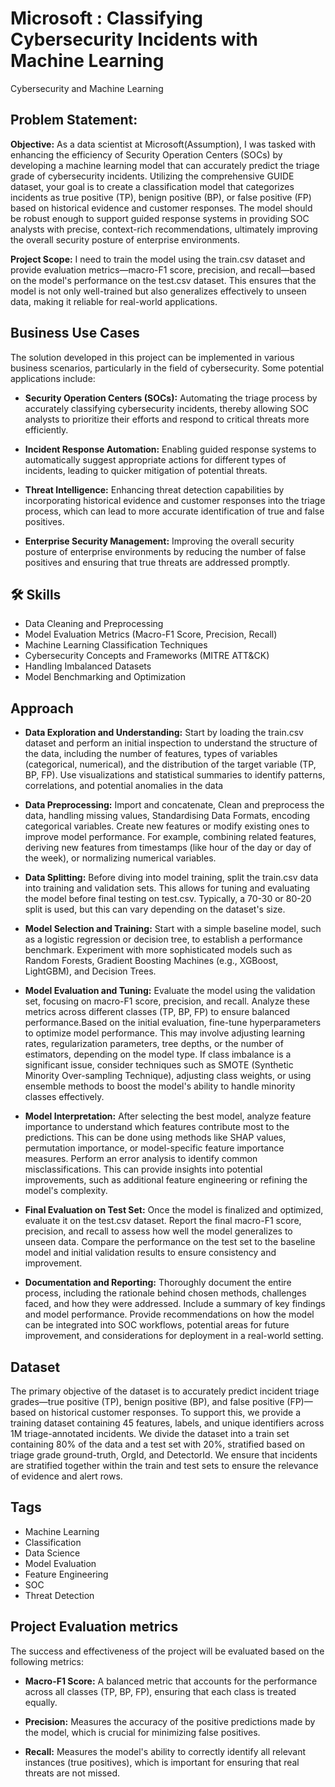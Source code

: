 
# Microsoft : Classifying Cybersecurity Incidents with Machine Learning

Cybersecurity and Machine Learning


## Problem Statement:

**Objective:**
  As a data scientist at Microsoft(Assumption), I was tasked with enhancing the efficiency of Security Operation Centers (SOCs) by developing a machine learning model that can accurately predict the triage grade of cybersecurity incidents. Utilizing the comprehensive GUIDE dataset, your goal is to create a classification model that categorizes incidents as true positive (TP), benign positive (BP), or false positive (FP) based on historical evidence and customer responses. The model should be robust enough to support guided response systems in providing SOC analysts with precise, context-rich recommendations, ultimately improving the overall security posture of enterprise environments.

**Project Scope:**
I need to train the model using the train.csv dataset and provide evaluation metrics—macro-F1 score, precision, and recall—based on the model's performance on the test.csv dataset. This ensures that the model is not only well-trained but also generalizes effectively to unseen data, making it reliable for real-world applications.


## Business Use Cases

The solution developed in this project can be implemented in various business scenarios, particularly in the field of cybersecurity. Some potential applications include:

- **Security Operation Centers (SOCs):** Automating the triage process by accurately classifying cybersecurity incidents, thereby allowing SOC analysts to prioritize their efforts and respond to critical threats more efficiently.

- **Incident Response Automation:** Enabling guided response systems to automatically suggest appropriate actions for different types of incidents, leading to quicker mitigation of potential threats.

- **Threat Intelligence:** Enhancing threat detection capabilities by incorporating historical evidence and customer responses into the triage process, which can lead to more accurate identification of true and false positives.

- **Enterprise Security Management:** Improving the overall security posture of enterprise environments by reducing the number of false positives and ensuring that true threats are addressed promptly.



## 🛠 Skills
- Data Cleaning and Preprocessing
- Model Evaluation Metrics (Macro-F1 Score, Precision, Recall)
- Machine Learning Classification Techniques
- Cybersecurity Concepts and Frameworks (MITRE ATT&CK)
- Handling Imbalanced Datasets
- Model Benchmarking and Optimization




## Approach

- **Data Exploration and Understanding:** Start by loading the train.csv dataset and perform an initial inspection to understand the structure of the data, including the number of features, types of variables (categorical, numerical), and the distribution of the target variable (TP, BP, FP). Use visualizations and statistical summaries to identify patterns, correlations, and potential anomalies in the data

- **Data Preprocessing:** Import and concatenate, Clean and preprocess the data, handling missing values, Standardising Data Formats, encoding categorical variables. Create new features or modify existing ones to improve model performance. For example, combining related features, deriving new features from timestamps (like hour of the day or day of the week), or normalizing numerical variables.

- **Data Splitting:** Before diving into model training, split the train.csv data into training and validation sets. This allows for tuning and evaluating the model before final testing on test.csv. Typically, a 70-30 or 80-20 split is used, but this can vary depending on the dataset's size.

- **Model Selection and Training:** Start with a simple baseline model, such as a logistic regression or decision tree, to establish a performance benchmark. Experiment with more sophisticated models such as Random Forests, Gradient Boosting Machines (e.g., XGBoost, LightGBM), and Decision Trees.


- **Model Evaluation and Tuning:** Evaluate the model using the validation set, focusing on macro-F1 score, precision, and recall. Analyze these metrics across different classes (TP, BP, FP) to ensure balanced performance.Based on the initial evaluation, fine-tune hyperparameters to optimize model performance. This may involve adjusting learning rates, regularization parameters, tree depths, or the number of estimators, depending on the model type. If class imbalance is a significant issue, consider techniques such as SMOTE (Synthetic Minority Over-sampling Technique), adjusting class weights, or using ensemble methods to boost the model's ability to handle minority classes effectively.

- **Model Interpretation:** After selecting the best model, analyze feature importance to understand which features contribute most to the predictions. This can be done using methods like SHAP values, permutation importance, or model-specific feature importance measures. Perform an error analysis to identify common misclassifications. This can provide insights into potential improvements, such as additional feature engineering or refining the model's complexity.

- **Final Evaluation on Test Set:** Once the model is finalized and optimized, evaluate it on the test.csv dataset. Report the final macro-F1 score, precision, and recall to assess how well the model generalizes to unseen data. Compare the performance on the test set to the baseline model and initial validation results to ensure consistency and improvement.


-  **Documentation and Reporting:** Thoroughly document the entire process, including the rationale behind chosen methods, challenges faced, and how they were addressed. Include a summary of key findings and model performance. Provide recommendations on how the model can be integrated into SOC workflows, potential areas for future improvement, and considerations for deployment in a real-world setting.


## Dataset

The primary objective of the dataset is to accurately predict incident triage grades—true positive (TP), benign positive (BP), and false positive (FP)—based on historical customer responses. To support this, we provide a training dataset containing 45 features, labels, and unique identifiers across 1M triage-annotated incidents. We divide the dataset into a train set containing 80% of the data and a test set with 20%, stratified based on triage grade ground-truth, OrgId, and DetectorId. We ensure that incidents are stratified together within the train and test sets to ensure the relevance of evidence and alert rows.


## Tags

- Machine Learning
- Classification
- Data Science
- Model Evaluation
- Feature Engineering
- SOC
- Threat Detection



## Project Evaluation metrics

The success and effectiveness of the project will be evaluated based on the following metrics:

- **Macro-F1 Score:** A balanced metric that accounts for the performance across all classes (TP, BP, FP), ensuring that each class is treated equally.

- **Precision:** Measures the accuracy of the positive predictions made by the model, which is crucial for minimizing false positives.

- **Recall:** Measures the model's ability to correctly identify all relevant instances (true positives), which is important for ensuring that real threats are not missed.


